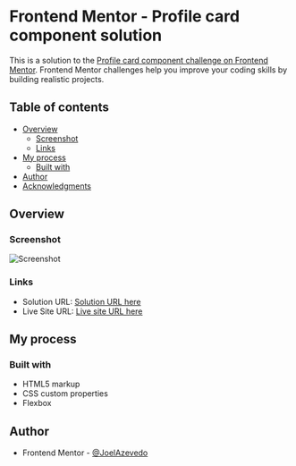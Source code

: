 # Frontend Mentor - Profile card component solution

This is a solution to the [Profile card component challenge on Frontend Mentor](https://www.frontendmentor.io/challenges/profile-card-component-cfArpWshJ). Frontend Mentor challenges help you improve your coding skills by building realistic projects. 

## Table of contents

- [Overview](#overview)
  - [Screenshot](#screenshot)
  - [Links](#links)
- [My process](#my-process)
  - [Built with](#built-with)
- [Author](#author)
- [Acknowledgments](#acknowledgments)


## Overview

### Screenshot

![Screenshot](https://i.imgur.com/CTq0XIq.jpg)

### Links

- Solution URL: [Solution URL here](https://github.com/JoelAzevedo/profile-card-component)
- Live Site URL: [Live site URL here](https://joelazevedo.github.io/profile-card-component/)

## My process

### Built with

- HTML5 markup
- CSS custom properties
- Flexbox

## Author

- Frontend Mentor - [@JoelAzevedo](https://www.frontendmentor.io/profile/JoelAzevedo)
